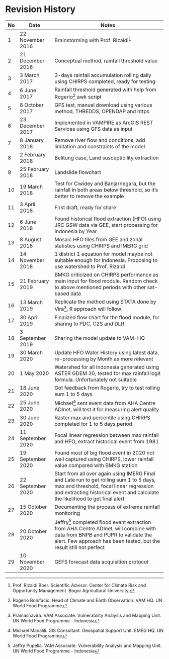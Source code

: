 # Revision History

| No | Date | Notes | 
| --- | ----------- | ----------- |
| 1 | 22 November 2016 | Brainstorming with Prof. Rizaldi[^1] |
| 2 | 21 December 2016 | Conceptual method, rainfall threshold value |
| 3 | 3 March 2017 | 3-days rainfall accumulation rolling daily using CHIRPS completed, ready for testing |
| 4 | 6 June 2017 | Rainfall threshold generated with help from Rogerio[^2] awk script |
| 5 | 8 October 2017 | GFS test, manual download using various method, THREDDS, OPENDAP and https |
| 6 | 23 December 2017 | Implemented in VAMPIRE as ArcGIS REST Services using GFS data as input |
| 7 | 8 January 2018 | Remove river flow and conditions, add limitation and constraints of the model |
| 8 | 2 February 2018 | Belitung case, Land susceptibility extraction |
| 9 | 25 February 2018 | Landslide flowchart |
| 10 | 19 March 2018 | Test for Ciwidey and Banjarnegara, but the rainfall in both areas below threshold, so it’s better to remove the example |
| 11 | 3 April 2018 | First draft, ready for share |
| 12 | 6 June 2018 | Found historical flood extraction (HFO) using JRC GSW data via GEE, start processing for Indonesia by Year |
| 13 | 8 August 2018 | Mosaic HFO tiles from GEE and zonal statistics using CHIRPS and IMERG grid |
| 14 | 14 November 2018 | 1 district 1 equation for model maybe not suitable enough for Indonesia. Proposing to use watershed to Prof. Rizaldi |
| 15 | 21 February 2019 | BMKG criticized on CHIRPS performance as main input for flood module. Random check to above mentioned periods with other sat-based data |
| 16 | 13 March 2019 | Replicate the method using STATA done by Vira[^3], R approach will follow.
| 17 | 30 April 2019 | Finalized flow chart for the flood module, for sharing to PDC, C2S and DLR  |
| 18 | 3 September 2019 | Sharing the model update to VAM-HQ |
| 19 | 30 March 2020 | Update HFO Water History using latest data, re-processing by Month as more relevant |
| 20 | 1 May 2020 | Watershed for all Indonesia generated using ASTER GDEM 30, tested for max rainfall logit formula. Unfortunately not suitable |
| 21 | 18 June 2020 | Got feedback from Rogerio, try to test rolling sum 1 to 5 days |
| 22 | 25 June 2020 | Michael[^4] sent event data from AHA Centre ADInet, will test it for measuring alert quality |
| 23 | 30 June 2020 | Raster max and percentile using CHIRPS completed for 1 to 5 days period |
| 24 | 11 September 2020 | Focal linear regression between max rainfall and HFO, extract historical event from 1981 |
| 25 | 19 September 2020 | Found most of big flood event in 2020 not well captured using CHIRPS, lower rainfall value compared with BMKG station |
| 26 | 22 September 2020 | Start from all over again using IMERG Final and Late run to get rolling sum 1 to 5 days, max and threshold, focal linear regression and extracting historical event and calculate the likelihood to get final alert |
| 27 | 15 October 2020 | Documenting the process of extreme rainfall monitoring |
| 28 | 20 October 2020 | Jeffry[^5] completed flood event extraction from AHA Centre ADInet, will combine with data from BNPB and PUPR to validate the alert. Few approach has been tested, but the result still not perfect |
| 29 | 10 November 2020 | GEFS forecast data acquisition protocol |


[^1]: Prof. Rizaldi Boer. Scientific Advisor. Center for Climate Risk and Opportunity Management. Bogor Agricultural University.
[^2]: Rogerio Bonifacio. Head of Climate and Earth Observation. VAM HQ. UN World Food Programme
[^3]: Pramashavira. VAM Associate. Vulnerability Analysis and Mapping Unit. UN World Food Programme - Indonesia
[^4]: Michael Manalili. GIS Consultant. Geospatial Support Unit. EMEG HQ. UN World Food Programme
[^5]: Jeffry Pupella. VAM Associate. Vulnerability Analysis and Mapping Unit. UN World Food Programme - Indonesia
